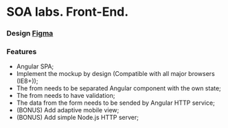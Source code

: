 # SOA labs. Front-End.

### Design [Figma](https://www.figma.com/file/zMdaaGbGOn92IX6ybD2Ogk/hiq-test "Design")

### Features
- Angular SPA;
- Implement the mockup by design (Compatible with all major browsers (IE8+));
- The from needs to be separated Angular component with the own state;
- The from needs to have validation;
- The data from the form needs to be sended by Angular HTTP service;
- (BONUS) Add adaptive mobile view;
- (BONUS) Add simple Node.js HTTP server;
